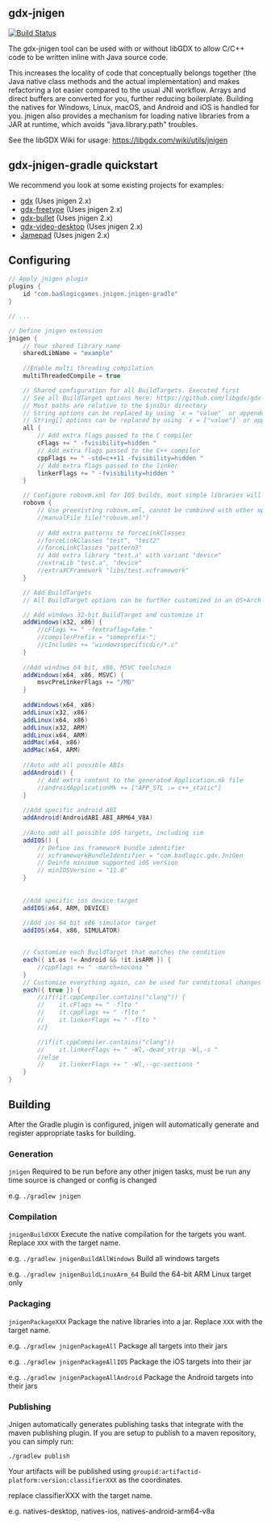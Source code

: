 ## gdx-jnigen

[![Build Status](https://github.com/libgdx/gdx-jnigen/workflows/Build%20and%20deploy/badge.svg)](https://github.com/libgdx/gdx-jnigen/actions?query=workflow%3A"Build+and+deploy")

The gdx-jnigen tool can be used with or without libGDX to allow C/C++ code to be written inline
with Java source code. 

This increases the locality of code that conceptually belongs together (the Java native class methods and the actual implementation) and makes refactoring a lot easier
compared to the usual JNI workflow. Arrays and direct buffers are converted for you, further
reducing boilerplate. Building the natives for Windows, Linux, macOS, and Android and iOS is handled for
you. jnigen also provides a mechanism for loading native libraries from a JAR at runtime, which
avoids "java.library.path" troubles.

See the libGDX Wiki for usage: https://libgdx.com/wiki/utils/jnigen

## gdx-jnigen-gradle quickstart

We recommend you look at some existing projects for examples:
- [gdx](https://github.com/libgdx/libgdx/blob/master/gdx/build.gradle) (Uses jnigen 2.x)
- [gdx-freetype](https://github.com/libgdx/libgdx/blob/master/extensions/gdx-freetype/build.gradle) (Uses jnigen 2.x)
- [gdx-bullet](https://github.com/libgdx/libgdx/blob/master/extensions/gdx-bullet/build.gradle) (Uses jnigen 2.x)
- [gdx-video-desktop](https://github.com/libgdx/gdx-video/blob/master/gdx-video-desktop/build.gradle) (Uses jnigen 2.x)
- [Jamepad](https://github.com/libgdx/Jamepad/blob/master/build.gradle) (Uses jnigen 2.x)


## Configuring 
```gradle
// Apply jnigen plugin
plugins {
    id "com.badlogicgames.jnigen.jnigen-gradle"
}

// ...

// Define jnigen extension
jnigen {
    // Your shared library name
    sharedLibName = "example"
    
    //Enable multi threading compilation
    multiThreadedCompile = true

    // Shared configuration for all BuildTargets. Executed first
    // See all BuildTarget options here: https://github.com/libgdx/gdx-jnigen/blob/master/gdx-jnigen/src/main/java/com/badlogic/gdx/jnigen/BuildTarget.java
    // Most paths are relative to the $jniDir directory
    // String options can be replaced by using `x = "value"` or appended to with `x += "extravalue"`
    // String[] options can be replaced by using `x = ["value"]` or appended to with `x += "extravalue"` or `x += ["extravalue", "extravalue2"]`
    all {
        // Add extra flags passed to the C compiler
        cFlags += " -fvisibility=hidden "
        // Add extra flags passed to the C++ compiler
        cppFlags += " -std=c++11 -fvisibility=hidden "
        // Add extra flags passed to the linker
        linkerFlags += " -fvisibility=hidden "
    }

    // Configure robovm.xml for IOS builds, most simple libraries will not need to do this
    robovm {
        // Use preexisting robovm.xml, cannot be combined with other options.
        //manualFile file("robovm.xml")
        
        // Add extra patterns to forceLinkClasses
        //forceLinkClasses "test", "test2"
        //forceLinkClasses "pattern3"
        // Add extra library "test.a" with variant "device"
        //extraLib "test.a", "device"
        //extraXCFramework "libs/test.xcframework"
    }

    // Add BuildTargets
    // All BuildTarget options can be further customized in an OS+Arch specific manner within a {} block

    // Add windows 32-bit BuildTarget and customize it
    addWindows(x32, x86) {
        //cFlags += " -fextraflag=fake "
        //compilerPrefix = "someprefix-";
        //cIncludes += "windowsspecificdir/*.c"
    }
    
    //Add windows 64 bit, x86, MSVC toolchain 
    addWindows(x64, x86, MSVC) {
        msvcPreLinkerFlags += "/MD"
    }
    
    addWindows(x64, x86)    
    addLinux(x32, x86)
    addLinux(x64, x86)
    addLinux(x32, ARM)
    addLinux(x64, ARM)
    addMac(x64, x86)
    addMac(x64, ARM)
    
    //Auto add all possible ABIs 
    addAndroid() {
        // Add extra content to the generated Application.mk file
        //androidApplicationMk += ["APP_STL := c++_static"]
    }
    
    //Add specific android ABI
    addAndroid(AndroidABI.ABI_ARM64_V8A)
    
    //Auto add all possible iOS targets, including sim 
    addIOS() {
        // Define ios framework bundle identifier
        // xcframeworkBundleIdentifier = "com.badlogic.gdx.JniGen
        // Deinfe minimum supported iOS version
        // minIOSVersion = "11.0"
    }
 
    
    //Add specific ios device target
    addIOS(x64, ARM, DEVICE)
    
    //Add ios 64 bit x86 simulator target
    addIOS(x64, x86, SIMULATOR)


    // Customize each BuildTarget that matches the condition
    each({ it.os != Android && !it.isARM }) {
        //cppFlags += " -march=nocona "
    }
    // Customize everything again, can be used for conditional changes
    each({ true }) {
        //if(!it.cppCompiler.contains("clang")) {
        //    it.cFlags += " -flto "
        //    it.cppFlags += " -flto "
        //    it.linkerFlags += " -flto "
        //}

        //if(it.cppCompiler.contains("clang"))
        //    it.linkerFlags += " -Wl,-dead_strip -Wl,-s "
        //else
        //    it.linkerFlags += " -Wl,--gc-sections "
    }
}
```

## Building

After the Gradle plugin is configured, jnigen will automatically generate and register
appropriate tasks for building.

### Generation
`jnigen`
Required to be run before any other jnigen tasks, must be run any time source is changed
or config is changed

e.g. `./gradlew jnigen`

### Compilation

`jnigenBuildXXX`
Execute the native compilation for the targets you want. Replace `XXX` with the target name.

e.g. `./gradlew jnigenBuildAllWindows` Build all windows targets

e.g. `./gradlew jnigenBuildLinuxArm_64` Build the 64-bit ARM Linux target only


### Packaging
`jnigenPackageXXX`
Package the native libraries into a jar. Replace `XXX` with the target name.

e.g. `./gradlew jnigenPackageAll` Package all targets into their jars

e.g. `./gradlew jnigenPackageAllIOS` Package the iOS targets into their jar

e.g. `./gradlew jnigenPackageAllAndroid`    Package the Android targets into their jars


### Publishing

Jnigen automatically generates publishing tasks that integrate with the maven publishing plugin.
If you are setup to publish to a maven repository, you can simply run:

`./gradlew publish`

Your artifacts will be published using `groupid:artifactid-platform:version:classifierXXX` as the coordinates.

replace classifierXXX with the target name.

e.g. natives-desktop, natives-ios, natives-android-arm64-v8a 
